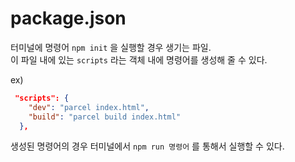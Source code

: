 # package.json
터미널에 명령어 `npm init` 을 실행할 경우 생기는 파일.  
이 파일 내에 있는 `scripts` 라는 객체 내에 명령어를 생성해 줄 수 있다.

ex)  
```JSON
 "scripts": {
    "dev": "parcel index.html",
    "build": "parcel build index.html"
  },
```

생성된 명령어의 경우 터미널에서 `npm run 명령어` 를 통해서 실행할 수 있다.